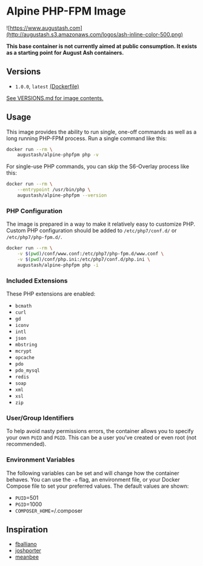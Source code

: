 # Alpine PHP-FPM Image

![https://www.augustash.com](http://augustash.s3.amazonaws.com/logos/ash-inline-color-500.png)

**This base container is not currently aimed at public consumption. It exists as a starting point for August Ash containers.**

## Versions

- `1.0.0`, `latest` [(Dockerfile)](https://github.com/augustash/docker-alpine-phpfpm/blob/1.0.0/Dockerfile)

[See VERSIONS.md for image contents.](https://github.com/augustash/docker-alpine-phpfpm/blob/master/VERSIONS.md)

## Usage

This image provides the ability to run single, one-off commands as well as a long running PHP-FPM process. Run a single command like this:

```bash
docker run --rm \
    augustash/alpine-phpfpm php -v
```

For single-use PHP commands, you can skip the S6-Overlay process like this:

```bash
docker run --rm \
    --entrypoint /usr/bin/php \
    augustash/alpine-phpfpm --version
```

### PHP Configuration

The image is prepared in a way to make it relatively easy to customize PHP. Custom PHP configuration should be added to `/etc/php7/conf.d/` or `/etc/php7/php-fpm.d/`.

```bash
docker run --rm \
    -v $(pwd)/conf/www.conf:/etc/php7/php-fpm.d/www.conf \
    -v $(pwd)/conf/php.ini:/etc/php7/conf.d/php.ini \
    augustash/alpine-phpfpm php -i
```

### Included Extensions

These PHP extensions are enabled:

- `bcmath`
- `curl`
- `gd`
- `iconv`
- `intl`
- `json`
- `mbstring`
- `mcrypt`
- `opcache`
- `pdo`
- `pdo_mysql`
- `redis`
- `soap`
- `xml`
- `xsl`
- `zip`

### User/Group Identifiers

To help avoid nasty permissions errors, the container allows you to specify your own `PUID` and `PGID`. This can be a user you've created or even root (not recommended).

### Environment Variables

The following variables can be set and will change how the container behaves. You can use the `-e` flag, an environment file, or your Docker Compose file to set your preferred values. The default values are shown:

- `PUID`=501
- `PGID`=1000
- `COMPOSER_HOME`=/.composer

## Inspiration

- [fballiano](https://github.com/fballiano/)
- [joshporter](https://github.com/joshporter)
- [meanbee](https://github.com/meanbee/)
